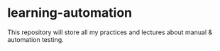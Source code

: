 # learning-automation
This repository will store all my practices and lectures about manual & automation testing.
